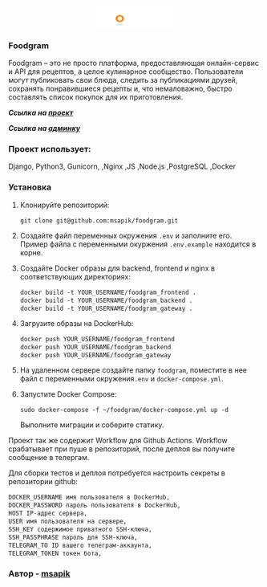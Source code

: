 <p align="center">
    <img src="frontend/src/images/logo-footer.png" width="150">
</p>

### Foodgram
Foodgram – это не просто платформа, предоставляющая онлайн-сервис и API для рецептов, а целое кулинарное сообщество. Пользователи могут публиковать свои блюда, следить за публикациями друзей, сохранять понравившиеся рецепты и, что немаловажно, быстро составлять список покупок для их приготовления.

**_Ссылка на [проект](http://foodgram.sapik.ru "Cсылка на проект.")_**

**_Ссылка на [админку](http://foodgram.sapik.ru/admin/ "Ссылка на админку.")_**

### Проект использует:
Django, Python3, Gunicorn, ,Nginx ,JS ,Node.js ,PostgreSQL ,Docker

### Установка
1. Клонируйте репозиторий:
    ```
    git clone git@github.com:msapik/foodgram.git
    ```
2. Создайте файл переменных окружения `.env` и заполните его. Пример файла с переменными окуржения `.env.example` находится в корне.
3. Создайте Docker образы для backend, frontend и nginx в соответствующих директориях:

    ```
    docker build -t YOUR_USERNAME/foodgram_frontend .
    docker build -t YOUR_USERNAME/foodgram_backend .
    docker build -t YOUR_USERNAME/foodgram_gateway . 
    ```
4. Загрузите образы на DockerHub:

    ```
    docker push YOUR_USERNAME/foodgram_frontend
    docker push YOUR_USERNAME/foodgram_backend
    docker push YOUR_USERNAME/foodgram_gateway
    ```
5. На удаленном сервере создайте папку `foodgram`, поместите в нее файл с переменными окружения`.env` и `docker-compose.yml`.

6. Запустите Docker Compose:
   ```
   sudo docker-compose -f ~/foodgram/docker-compose.yml up -d
   ```
   Выполните миграции и соберите статику.

Проект так же содержит Workflow для Github Actions. Workflow срабатывает при пуше в репозиторий, после деплоя вы получите сообщение в телергам.

Для сборки тестов и деплоя потребуется настроить секреты в репозитории github:

```
DOCKER_USERNAME имя пользователя в DockerHub,
DOCKER_PASSWORD пароль пользователя в DockerHub,
HOST IP-адрес сервера,
USER имя пользователя на сервере,
SSH_KEY содержимое приватного SSH-ключа,
SSH_PASSPHRASE пароль для SSH-ключа,
TELEGRAM_TO ID вашего телеграм-аккаунта,
TELEGRAM_TOKEN токен бота,
```

### Автор - [msapik](https://github.com/msapik)